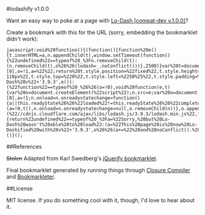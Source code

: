 #lodashify v1.0.0

Want an easy way to poke at a page with [Lo-Dash [compat-dev v.1.0.0]](http://lodash.com/)?

Create a bookmark with this for the URL (sorry, embedding the bookmarklet didn't work):

    javascript:void%20function(){(function(){function%20e(){t.innerHTML=a,n.appendChild(t),window.setTimeout(function(){%22undefined%22==typeof%20_%3Fn.removeChild(t):(n.removeChild(t),o%26%26(lodash=_.noConflict()))},2500)}var%20t=document.createElement(%22div%22),n=document.getElementsByTagName(%22body%22)[0],o=!1,a=%22%22;return%20t.style.position=%22fixed%22,t.style.height=%2232px%22,t.style.width=%22220px%22,t.style.marginLeft=%22-110px%22,t.style.top=%220%22,t.style.left=%2250%25%22,t.style.padding=%225px%2010px%22,t.style.zIndex=1001,t.style.fontSize=%2212px%22,t.style.color=%22%23222%22,t.style.backgroundColor=%22%23f99%22,%22undefined%22!=typeof%20_%3F(a=%22This%20page%20already%20using%20Lo-Dash%20v%22+'3.9.3',e()):(%22function%22==typeof%20_%26%26(o=!0),void%20function(e,t){var%20n=document.createElement(%22script%22);n.src=e;var%20o=document.getElementsByTagName(%22head%22)[0],a=!1;n.onload=n.onreadystatechange=function(){a||this.readyState%26%26%22loaded%22!=this.readyState%26%26%22complete%22!=this.readyState||(a=!0,t(),n.onload=n.onreadystatechange=null,o.removeChild(n))},o.appendChild(n)}(%22//cdnjs.cloudflare.com/ajax/libs/lodash.js/3.9.3/lodash.min.js%22,function(){return%22undefined%22==typeof%20_%3Fa=%22Sorry,%20but%20Lo-Dash%20wasn't%20able%20to%20load%22:(a=%22This%20page%20is%20now%20Lo-Dashified%20with%20v%22+'3.9.3',o%26%26(a+=%22%20and%20noConflict().%20Use%20lodash(),%20not%20_().%22)),e()}))})()}();

##References

~~Stolen~~ Adapted from Karl Swedberg's [jQuerify bookmarklet](http://www.learningjquery.com/2009/04/better-stronger-safer-jquerify-bookmarklet/).

Final bookmarklet generated by running things through [Closure Compiler](http://closure-compiler.appspot.com/home) and [Bookmarkleter](http://chris.zarate.org/bookmarkleter).

##License

MIT license. If you do something cool with it, though, I'd love to hear about it.

